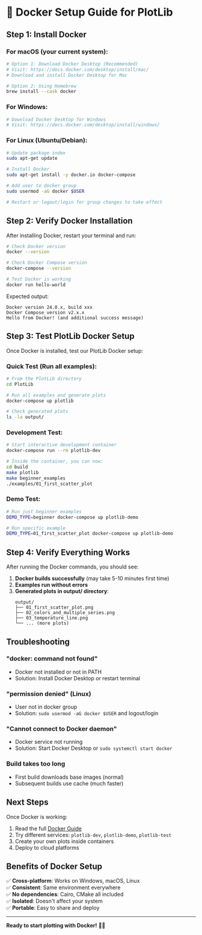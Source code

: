 # 🐳 Docker Setup Guide for PlotLib

## Step 1: Install Docker

### For macOS (your current system):
```bash
# Option 1: Download Docker Desktop (Recommended)
# Visit: https://docs.docker.com/desktop/install/mac/
# Download and install Docker Desktop for Mac

# Option 2: Using Homebrew
brew install --cask docker
```

### For Windows:
```powershell
# Download Docker Desktop for Windows
# Visit: https://docs.docker.com/desktop/install/windows/
```

### For Linux (Ubuntu/Debian):
```bash
# Update package index
sudo apt-get update

# Install Docker
sudo apt-get install -y docker.io docker-compose

# Add user to docker group
sudo usermod -aG docker $USER

# Restart or logout/login for group changes to take effect
```

## Step 2: Verify Docker Installation

After installing Docker, restart your terminal and run:

```bash
# Check Docker version
docker --version

# Check Docker Compose version
docker-compose --version

# Test Docker is working
docker run hello-world
```

Expected output:
```
Docker version 24.0.x, build xxx
Docker Compose version v2.x.x
Hello from Docker! (and additional success message)
```

## Step 3: Test PlotLib Docker Setup

Once Docker is installed, test our PlotLib Docker setup:

### Quick Test (Run all examples):
```bash
# From the PlotLib directory
cd PlotLib

# Run all examples and generate plots
docker-compose up plotlib

# Check generated plots
ls -la output/
```

### Development Test:
```bash
# Start interactive development container
docker-compose run --rm plotlib-dev

# Inside the container, you can now:
cd build
make plotlib
make beginner_examples
./examples/01_first_scatter_plot
```

### Demo Test:
```bash
# Run just beginner examples
DEMO_TYPE=beginner docker-compose up plotlib-demo

# Run specific example
DEMO_TYPE=01_first_scatter_plot docker-compose up plotlib-demo
```

## Step 4: Verify Everything Works

After running the Docker commands, you should see:

1. **Docker builds successfully** (may take 5-10 minutes first time)
2. **Examples run without errors**
3. **Generated plots in output/ directory**:
   ```
   output/
   ├── 01_first_scatter_plot.png
   ├── 02_colors_and_multiple_series.png
   ├── 03_temperature_line.png
   └── ... (more plots)
   ```

## Troubleshooting

### "docker: command not found"
- Docker not installed or not in PATH
- Solution: Install Docker Desktop or restart terminal

### "permission denied" (Linux)
- User not in docker group
- Solution: `sudo usermod -aG docker $USER` and logout/login

### "Cannot connect to Docker daemon"
- Docker service not running
- Solution: Start Docker Desktop or `sudo systemctl start docker`

### Build takes too long
- First build downloads base images (normal)
- Subsequent builds use cache (much faster)

## Next Steps

Once Docker is working:
1. Read the full [Docker Guide](docs/DOCKER.md)
2. Try different services: `plotlib-dev`, `plotlib-demo`, `plotlib-test`
3. Create your own plots inside containers
4. Deploy to cloud platforms

## Benefits of Docker Setup

✅ **Cross-platform**: Works on Windows, macOS, Linux  
✅ **Consistent**: Same environment everywhere  
✅ **No dependencies**: Cairo, CMake all included  
✅ **Isolated**: Doesn't affect your system  
✅ **Portable**: Easy to share and deploy  

---

**Ready to start plotting with Docker!** 🎯🐳 